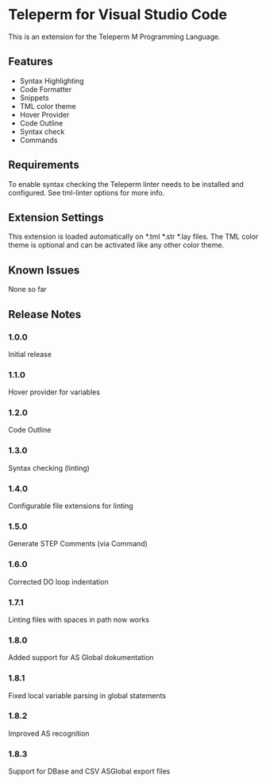 # Teleperm for Visual Studio Code

This is an extension for the Teleperm M Programming Language.

## Features

- Syntax Highlighting
- Code Formatter
- Snippets
- TML color theme
- Hover Provider
- Code Outline
- Syntax check
- Commands


## Requirements

To enable syntax checking the Teleperm linter needs to be installed and configured. See tml-linter options for more info.

## Extension Settings

This extension is loaded automatically on *.tml *.str *.lay files. The TML color theme is optional and can be activated like any other color theme.

## Known Issues

None so far

## Release Notes



### 1.0.0

Initial release

### 1.1.0

Hover provider for variables

### 1.2.0

Code Outline

### 1.3.0

Syntax checking (linting)

### 1.4.0

Configurable file extensions for linting

### 1.5.0

Generate STEP Comments (via Command)

### 1.6.0

Corrected DO loop indentation

### 1.7.1

Linting files with spaces in path now works

### 1.8.0

Added support for AS Global dokumentation

### 1.8.1

Fixed local variable parsing in global statements

### 1.8.2

Improved AS recognition

### 1.8.3

Support for DBase and CSV ASGlobal export files
